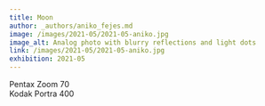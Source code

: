 ```yaml
---
title: Moon
author: _authors/aniko_fejes.md
image: /images/2021-05/2021-05-aniko.jpg
image_alt: Analog photo with blurry reflections and light dots
link: /images/2021-05/2021-05-aniko.jpg
exhibition: 2021-05
---
```


Pentax Zoom 70<br />
Kodak Portra 400